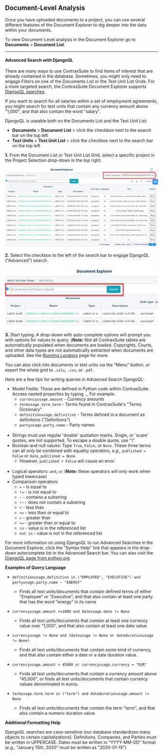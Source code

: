 ## Document-Level Analysis

Once you have uploaded documents to a project, you can use several different features of the Document Explorer to dig deeper into the data within your documents.

To view Document-Level analysis in the Document Explorer go to **Documents** > **Document List**.

---

#### Advanced Search with DjangoQL

There are many ways to use ContraxSuite to find items of interest that are already contained in the database. Sometimes, you might only need to engage Filters on one of the Documents List or the Text Unit List Grids. For a more targeted search, the ContraxSuite Document Explorer supports [DjangoQL searches](https://www.lexpredict.com/2020/10/query-language-advanced-search-contraxsuite-1-7-0/).

If you want to search for all salaries within a set of employment agreements, you might search for text units that contain any currency amount above "1,000", and that also contain the word "salary".

DjangoQL is useable both on the Documents List and the Text Unit List:
  * **Documents** > **Document List** > click the checkbox next to the search bar on the top left
  * **Text Units** > **Text Unit List** > click the checkbox next to the search bar on the top left

**1.** From the Document List or Text Unit List Grid, select a specific project in the Project Selection drop-down in the top right.

  ![DQLProjSelect](../../_static/img/guides/DocExp/Admin/DQLProjSelect.png)

**2.** Select the checkbox to the left of the search bar to engage DjangoQL ("Advanced") search.

  ![DQLEngage](../../_static/img/guides/DocExp/Admin/DQLEngage.png)

**3.** Start typing. A drop-down with auto-complete options will prompt you with options for values to query. (**Note:** Not all ContraxSuite tables are automatically populated when documents are loaded. Copyrights, Courts, and other data types are not automatically extracted when documents are uploaded. See the [Running Locators](../doc_exp/locators.md) page for more.

You can also click into documents or text units via the "Menu" button, or export the whole grid to `.xslx`, `.csv`, or `.pdf`.

Here are a few tips for writing queries in Advanced Search DjangoQL:
* Model Fields: These are defined in Python code within ContraxSuite. Access nested properties by typing `.`, For example:
    * `currencyusage.amount` - Currency amounts
    * `termusage.term.term` - Terms found in ContraxSuite's "Terms Dictionary"
    * `definitionusage.definition` - Terms defined in a document as definitions ("Definitions")
    * `partyusage.party.name` - Party names
    <br>
* Strings must use regular 'double' quotation marks. Single, or 'scare' quotes, are not supported. To escape a double quote, use "\\\"
* Boolean and null values: Type `True`, `False`, or `None`. These three terms can all *only* be combined with equality operators, *e.g.,* `published = False` or `date_published = None`
    * However, `published > False` will cause an error
    <br>
* Logical operators: `and`, `or` (**Note:** these operators will only work when typed lowercase)
* Comparison operators: 
    * `=` - is equal to
    * `!=` - is not equal to
    * `~` - contains a substring
    * `!~` - does not contain a substring
    * `<` - less than
    * `<=` - less than or equal to
    * `>` - greater than
    * `>=` - greater than or equal to
    * `in` - value is in the referenced list
    * `not in` - value is not in the referenced list

For more information on using DjangoQL to run Advanced Searches in the Document Explorer, click the "Syntax Help" link that appears in the drop-down autocomplete list in the Advanced Search bar. You can also visit the [DjangoQL page from python.org](https://pypi.org/project/djangoql/0.6.4/)

**Examples of Query Language**
* `definitionusage.definition in ("EMPLOYEE", "EXECUTIVE") and partyusage.party.name ~ "ENERGY"`
    * Finds all text units/documents that contain defined terms of either "Employee" or "Executive", and that also contain at least one party that has the word "energy" in its name

* `currencyusage.amount >=1000 and dateusage.date != None`
    * Finds all text units/documents that contain at least one currency value over "1,000", and that also contain at least one date value.

* `currencyusage != None and (dateusage != None or datedurationusage != None)`
    * Finds all text units/documents that contain some kind of currency, and that also contain either a date or a date duration value.

* `currencyusage.amount > 45000 or currencyusage.currency = "EUR"`
    * Finds all text units/documents that contain a currency amount above "45,000", or finds all text units/documents that contain currency values denominated in euros.

* `termusage.term.term in ("term") and datedurationusage.amount != None`
    * Finds all text units/documents that contain the term "term", and that also contain a numeric duration value.

**Additional Formatting Help**

DjangoQL searches are case-sensitive (our database standardizes many objects to certain capitalizations). Definitions, Companies, and Parties must be written in UPPERCASE. Dates must be written in "YYYY-MM-DD" format (*e.g.,* "January 15th, 2020" must be written as "2020-01-15")
